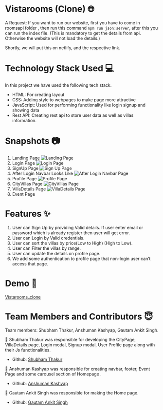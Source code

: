 # Vistarooms (Clone) 🌐

A Request: If you want to run our website, first you have to come in roomsapi folder , then run this command `npm run json:server`, after this you can run the index file. (This is mandatory to get the details from api. Otherwise the website will not load the details.)

Shortly, we will put this on netlify, and the respective link.

# Technology Stack Used 💻

In this project we have used the following tech stack.

- HTML: For creating layout
- CSS: Adding style to webpages to make page more attractive
- JavaScript: Used for performing functionality like login signup and showing data
- Rest API: Creating rest api to store user data as well as villas information.

# Snapshots 📷

1. Landing Page
   ![Landing Page](https://github.com/Anshuman-K/VistaRoomsClone/blob/main/ReadmeImages/landingPage.gif)
2. Login Page
   ![Login Page](https://github.com/Anshuman-K/VistaRoomsClone/blob/main/ReadmeImages/Login.png)
3. SignUp Page
   ![Sign Up Page](https://github.com/Anshuman-K/VistaRoomsClone/blob/main/ReadmeImages/signuppage.gif)
4. After Login Navbar Looks Like
   ![After Login Navbar Page](https://github.com/Anshuman-K/VistaRoomsClone/blob/main/ReadmeImages/AfterLogin1.png)
5. Profile Page
   ![Profile Page](https://github.com/Anshuman-K/VistaRoomsClone/blob/main/ReadmeImages/Profile.png)
6. CityVillas Page
   ![CityVillas Page](https://github.com/Anshuman-K/VistaRoomsClone/blob/main/ReadmeImages/cityPage.gif)
7. VillaDetails Page
   ![VillaDetails Page](https://github.com/Anshuman-K/VistaRoomsClone/blob/main/ReadmeImages/villadetails.gif)   
8. Event Page
   

# Features ✨

1. User can Sign Up by providing Valid details. If user enter email or password which is already register then user will get error.
2. User can Login by Valid credentials.
3. User can sort the villas by price(Low to High) (High to Low).
4. User can Filter the villas by range.
5. User can update the details on profile page.
6. We add some authentication to profile page that non-login user can’t access that page.

# Demo 🎥

[Vistarooms_clone](https://drive.google.com/file/d/17HNKYVQIqDkWk6Fdv-dWfhv-McpYYQ2b/view)

# Team Members and Contributors 😇

Team members: Shubham Thakur, Anshuman Kashyap, Gautam Ankit Singh.

👤 Shubham Thakur was responsible for developing the CityPage, VillaDetails page, Login modal, Signup modal, User Profile page along with their Js functionalities.

- Github: [Shubham Thakur](https://github.com/ShubhamThakur139)

👤 Anshuman Kashyap was responsible for creating navbar, footer, Event Page and some carousel section of Homepage .

- Github: [Anshuman Kashyap](https://github.com/Anshuman-K)

👤 Gautam Ankit Singh was responsible for making the Home page.

- Github: [Gautam Ankit Singh](https://github.com/GautamAnkitSingh)
